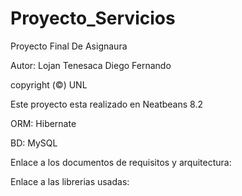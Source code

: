 # Proyecto_Servicios
Proyecto Final De Asignaura

Autor: Lojan Tenesaca Diego Fernando

copyright (©) UNL


Este proyecto esta realizado en Neatbeans 8.2

ORM: Hibernate

BD: MySQL

Enlace a los documentos de requisitos y arquitectura:

Enlace a las librerias usadas:

